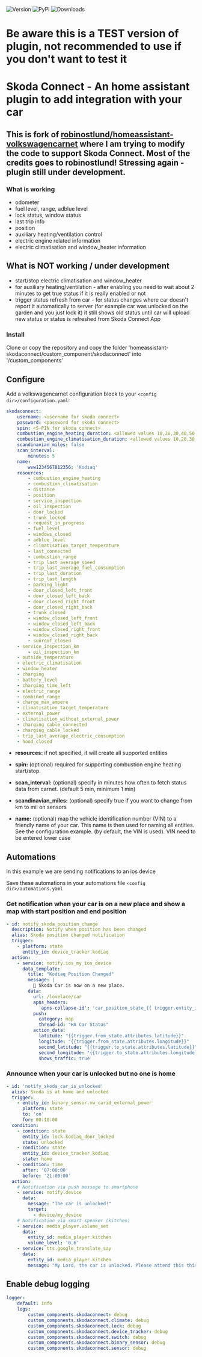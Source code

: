 ![Version](https://img.shields.io/github/v/release/lendy007/homeassistant-skodaconnect?include_prereleases)
![PyPi](https://img.shields.io/pypi/v/skodaconnect?label=latest%20pypi)
![Downloads](https://img.shields.io/github/downloads/lendy007/homeassistant-skodaconnect/total)

# Be aware this is a TEST version of plugin, not recommended to use if you don't want to test it

# Skoda Connect - An home assistant plugin to add integration with your car

## This is fork of [robinostlund/homeassistant-volkswagencarnet](https://github.com/robinostlund/homeassistant-volkswagencarnet) where I am trying to modify the code to support Skoda Connect. Most of the credits goes to robinostlund! Stressing again - plugin still under development.

### What is working
- odometer
- fuel level, range, adblue level
- lock status, window status
- last trip info
- position
- auxiliary heating/ventilation control
- electric engine related information 
- electric climatisation and window_heater information

## What is NOT working / under development
- start/stop electric climatisation and window_heater
- for auxiliary heating/ventilation - after enabling you need to wait about 2 minutes to get true status if it is really enabled or not
- trigger status refresh from car - for status changes where car doesn't report it automatically to server (for example car was unlocked on the garden and you just lock it) it still shows old status until car will upload new status or status is refreshed from Skoda Connect App

### Install
Clone or copy the repository and copy the folder 'homeassistant-skodaconnect/custom_component/skodaconnect' into '<config dir>/custom_components'
    
## Configure

Add a volkswagencarnet configuration block to your `<config dir>/configuration.yaml`:
```yaml
skodaconnect:
    username: <username for skoda connect>
    password: <password for skoda connect>
    spin: <S-PIN for skoda connect>
    combustion_engine_heating_duration: <allowed values 10,20,30,40,50,60 (minutes)>
    combustion_engine_climatisation_duration: <allowed values 10,20,30,40,50,60 (minutes)>
    scandinavian_miles: false
    scan_interval:
        minutes: 5
    name:
        wvw1234567812356: 'Kodiaq'
    resources:
        - combustion_engine_heating         
        - combustion_climatisation
        - distance
        - position
        - service_inspection
        - oil_inspection
        - door_locked
        - trunk_locked
        - request_in_progress
        - fuel_level        
        - windows_closed        
        - adblue_level
        - climatisation_target_temperature
        - last_connected
        - combustion_range
        - trip_last_average_speed
        - trip_last_average_fuel_consumption
        - trip_last_duration
        - trip_last_length
        - parking_light
        - door_closed_left_front        
        - door_closed_left_back
        - door_closed_right_front
        - door_closed_right_back
        - trunk_closed
        - window_closed_left_front
        - window_closed_left_back
        - window_closed_right_front
        - window_closed_right_back
        - sunroof_closed
	- service_inspection_km
        - oil_inspection_km
	- outside_temperature
	- electric_climatisation
	- window_heater
	- charging
	- battery_level
	- charging_time_left
	- electric_range
	- combined_range
	- charge_max_ampere
	- climatisation_target_temperature
	- external_power
	- climatisation_without_external_power
	- charging_cable_connected
	- charging_cable_locked
	- trip_last_average_electric_consumption
	- hood_closed
```

* **resources:** if not specified, it will create all supported entities

* **spin:** (optional) required for supporting combustion engine heating start/stop.

* **scan_interval:** (optional) specify in minutes how often to fetch status data from carnet. (default 5 min, minimum 1 min)

* **scandinavian_miles:** (optional) specify true if you want to change from km to mil on sensors

* **name:** (optional) map the vehicle identification number (VIN) to a friendly name of your car. This name is then used for naming all entities. See the configuration example. (by default, the VIN is used). VIN need to be entered lower case

## Automations

In this example we are sending notifications to an ios device

Save these automations in your automations file `<config dir>/automations.yaml`

### Get notification when your car is on a new place and show a map with start position and end position
```yaml
- id: notify_skoda_position_change
  description: Notify when position has been changed
  alias: Skoda position changed notification
  trigger:
    - platform: state
      entity_id: device_tracker.kodiaq
  action:
    - service: notify.ios_my_ios_device
      data_template:
        title: "Kodiaq Position Changed"
        message: |
          🚗 Skoda Car is now on a new place.
        data:
          url: /lovelace/car
          apns_headers:
            'apns-collapse-id': 'car_position_state_{{ trigger.entity_id.split(".")[1] }}'
          push:
            category: map
            thread-id: "HA Car Status"
          action_data:
            latitude: "{{trigger.from_state.attributes.latitude}}"
            longitude: "{{trigger.from_state.attributes.longitude}}"
            second_latitude: "{{trigger.to_state.attributes.latitude}}"
            second_longitude: "{{trigger.to_state.attributes.longitude}}"
            shows_traffic: true
```

### Announce when your car is unlocked but no one is home
```yaml
- id: 'notify_skoda_car_is_unlocked'
  alias: Skoda is at home and unlocked
  trigger:
    - entity_id: binary_sensor.vw_carid_external_power
      platform: state
      to: 'on'
      for: 00:10:00
  condition:
    - condition: state
      entity_id: lock.kodiaq_door_locked
      state: unlocked
    - condition: state
      entity_id: device_tracker.kodiaq
      state: home
    - condition: time
      after: '07:00:00'
      before: '21:00:00'
  action:
    # Notification via push message to smartphone
    - service: notify.device
      data:
        message: "The car is unlocked!"
        target:
          - device/my_device
    # Notification via smart speaker (kitchen)
    - service: media_player.volume_set
      data:
        entity_id: media_player.kitchen
        volume_level: '0.6'
    - service: tts.google_translate_say
      data:
        entity_id: media_player.kitchen
        message: "My Lord, the car is unlocked. Please attend this this issue at your earliest inconvenience!"
```

## Enable debug logging
```yaml
logger:
    default: info
    logs:        
        custom_components.skodaconnect: debug
        custom_components.skodaconnect.climate: debug
        custom_components.skodaconnect.lock: debug
        custom_components.skodaconnect.device_tracker: debug
        custom_components.skodaconnect.switch: debug
        custom_components.skodaconnect.binary_sensor: debug
        custom_components.skodaconnect.sensor: debug
 ```

